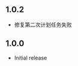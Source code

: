 <!-- https://developers.home-assistant.io/docs/add-ons/presentation#keeping-a-changelog -->
## 1.0.2

- 修复第二次计划任务失败
  
## 1.0.0

- Initial release
